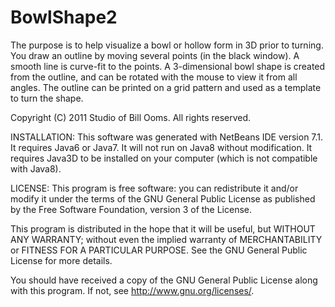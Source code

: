 # BowlShape2
The purpose is to help visualize a bowl or hollow form in 3D prior to turning.  
You draw an outline by moving several points (in the black window). 
A smooth line is curve-fit to the points. 
A 3-dimensional bowl shape is created from the outline, and can be rotated with the mouse to view it from all angles. 
The outline can be printed on a grid pattern and used as a template to turn the shape.

Copyright (C) 2011 Studio of Bill Ooms. All rights reserved.

INSTALLATION:
This software was generated with NetBeans IDE version 7.1. 
It requires Java6 or Java7. It will not run on Java8 without modification.
It requires Java3D to be installed on your computer (which is not compatible with Java8).

LICENSE:
This program is free software: you can redistribute it and/or modify
it under the terms of the GNU General Public License as published by
the Free Software Foundation, version 3 of the License.
 
This program is distributed in the hope that it will be useful,
but WITHOUT ANY WARRANTY; without even the implied warranty of
MERCHANTABILITY or FITNESS FOR A PARTICULAR PURPOSE.  See the
GNU General Public License for more details.

You should have received a copy of the GNU General Public License
along with this program.  If not, see <http://www.gnu.org/licenses/>.
